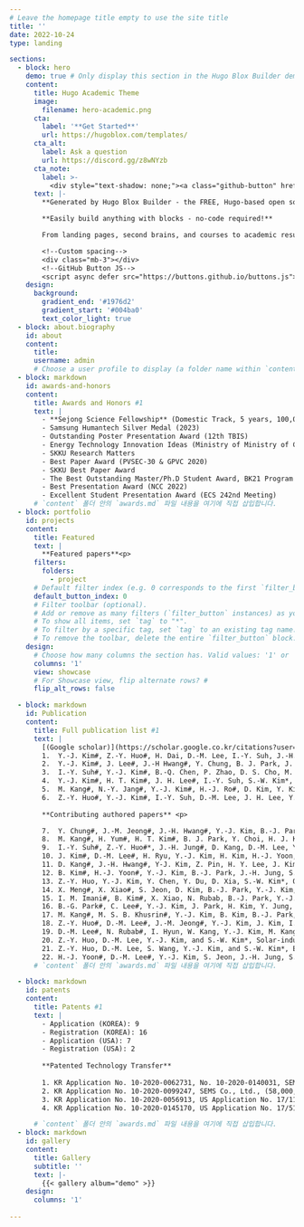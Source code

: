```yaml
---
# Leave the homepage title empty to use the site title
title: ''
date: 2022-10-24
type: landing

sections:
  - block: hero
    demo: true # Only display this section in the Hugo Blox Builder demo site
    content:
      title: Hugo Academic Theme
      image:
        filename: hero-academic.png
      cta:
        label: '**Get Started**'
        url: https://hugoblox.com/templates/
      cta_alt:
        label: Ask a question
        url: https://discord.gg/z8wNYzb
      cta_note:
        label: >-
          <div style="text-shadow: none;"><a class="github-button" href="https://github.com/HugoBlox/hugo-blox-builder" data-icon="octicon-star" data-size="large" data-show-count="true" aria-label="Star">Star Hugo Blox Builder</a></div><div style="text-shadow: none;"><a class="github-button" href="https://github.com/HugoBlox/theme-academic-cv" data-icon="octicon-star" data-size="large" data-show-count="true" aria-label="Star">Star the Academic template</a></div>
      text: |-
        **Generated by Hugo Blox Builder - the FREE, Hugo-based open source website builder trusted by 500,000+ sites.**

        **Easily build anything with blocks - no-code required!**

        From landing pages, second brains, and courses to academic resumés, conferences, and tech blogs.

        <!--Custom spacing-->
        <div class="mb-3"></div>
        <!--GitHub Button JS-->
        <script async defer src="https://buttons.github.io/buttons.js"></script>
    design:
      background:
        gradient_end: '#1976d2'
        gradient_start: '#004ba0'
        text_color_light: true
  - block: about.biography
    id: about
    content:
      title:  
      username: admin
      # Choose a user profile to display (a folder name within `content/authors/`)
  - block: markdown
    id: awards-and-honors
    content:
      title: Awards and Honors #1
      text: |
        - **Sejong Science Fellowship** (Domestic Track, 5 years, 100,000,000 KRW/year ≒ 72,000 USD/year) <p>*Allowed to be dispatched to overseas research institute for 1 year 
        - Samsung Humantech Silver Medal (2023)
        - Outstanding Poster Presentation Award (12th TBIS)
        - Energy Technology Innovation Ideas (Ministry of Ministry of Commerce Industry and Energy)
        - SKKU Research Matters
        - Best Paper Award (PVSEC-30 & GPVC 2020)
        - SKKU Best Paper Award
        - The Best Outstanding Master/Ph.D Student Award, BK21 Program
        - Best Presentation Award (NCC 2022)
        - Excellent Student Presentation Award (ECS 242nd Meeting)
      # `content` 폴더 안의 `awards.md` 파일 내용을 여기에 직접 삽입합니다.
  - block: portfolio
    id: projects
    content:
      title: Featured
      text: |
        **Featured papers**<p>
      filters:
        folders:
          - project
      # Default filter index (e.g. 0 corresponds to the first `filter_button` instance below).
      default_button_index: 0
      # Filter toolbar (optional).
      # Add or remove as many filters (`filter_button` instances) as you like.
      # To show all items, set `tag` to "*".
      # To filter by a specific tag, set `tag` to an existing tag name.
      # To remove the toolbar, delete the entire `filter_button` block.
    design:
      # Choose how many columns the section has. Valid values: '1' or '2'.
      columns: '1'
      view: showcase
      # For Showcase view, flip alternate rows? #
      flip_alt_rows: false

  - block: markdown
    id: Publication
    content:
      title: Full publication list #1
      text: |
        [(Google scholar)](https://scholar.google.co.kr/citations?user=hTVt6tEAAAAJ&hl=en)<p>**First authored papers**<p>
        1.	Y.-J. Kim#, Z.-Y. Huo#, H. Dai, D.-M. Lee, I.-Y. Suh, J.-H. Hwang, Y. Chung, H. Y. Lee, Y. Du, W. Ding, X. Wang, S.-W. Kim*, Body-coupled energy enabling unrestricted microbial disinfection using polymer nanorods, Nature Water 2, 360-369 (2024), Covered by News & Views in Nature Water, Highlighted in Nature 628, 693 (2024) 
        2.	Y.-J. Kim#, J. Lee#, J.-H Hwang#, Y. Chung, B. J. Park, J. Kim, S.-H. Kim, H.-J. Yoon, S.-M. Park*, S.-W. Kim*, High-performing and capacitive-matched triboelectric implants driven by ultrasound, Advanced Materials 36, 2307194 (2024), Covered by Fobes, Parkinson’s News Today, News-medical, etc.
        3.	I.-Y. Suh#, Y.-J. Kim#, B.-Q. Chen, P. Zhao, D. S. Cho, M. Kang, Z.-Y. Huo*, S.-W. Kim*, Self-powered microbial blocking textile driven by triboelectric charges, Nano Energy 110, 108343 (2023)
        4.	Y.-J. Kim#, H. T. Kim#, J. H. Lee#, I.-Y. Suh, S.-W. Kim*, Self-powered Fine Dust Filtration System Using Triboelectrification Induced Electric Field, Nanoscale Research Letters 17, 1-9 (2022)
        5.	M. Kang#, N.-Y. Jang#, Y.-J. Kim#, H.-J. Ro#, D. Kim, Y. Kim, H. T. Kim, H. M. Kwon, J.-H. Ahn, B.-O. Choi, N.-H. Cho*, and S.-W. Kim*, Virus blocking textile for SARS-CoV-2 using human body triboelectric energy harvesting, Cell Reports Physical Science 3, 100813 (2022)
        6.	Z.-Y. Huo#, Y.-J. Kim#, I.-Y. Suh, D.-M. Lee, J. H. Lee, Y. Du, S. Wang, H.-J. Yoon, and S.-W. Kim*, Triboelectrification induced self-powered microbial disinfection using nanowire-enhanced localized electric field, Nature Communications 12, 1-11 (2021) Covered by domestic news (Dong-A Ilbo, etc.)<p>
        
        **Contributing authored papers** <p>

        7.	Y. Chung#, J.-M. Jeong#, J.-H. Hwang#, Y.-J. Kim, B.-J. Park, D. S. Cho, Y. Cho, S. J. Suh, B.-O. Choi, H. Park*, H.-J. Yoon*, S.-W. Kim*, Gigantic triboelectric power generation overcoming acoustic energy barrier using metal-liquid coupling, Joule, accepted
        8.	M. Kang#, H. Yum#, H. T. Kim#, B. J. Park, Y. Choi, H. J. Kim, Y. Cho, Y.-J. Kim, D.-M. Lee, D.-G. Lee, H.-C. Song, S. H. Nam, J. H. Lee*, B.-O. Choi*, S.-W. Kim*, Self-Powered Electrical Bandage Based on Body-Coupled Energy Harvesting, Advanced Materials, accepted 
        9.	I.-Y. Suh#, Z.-Y. Huo#*, J.-H. Jung#, D. Kang, D.-M. Lee, Y.-J. Kim, B. Kim, J. Jeon, P. Zhao, J. Shin, S. Kim, S.-W. Kim*, Highly efficient microbial inactivation enabled by tunneling charges injected through two-dimensional electronics, Science Advances 10, eadl5067 (2024)
        10.	J. Kim#, D.-M. Lee#, H. Ryu, Y.-J. Kim, H. Kim, H.-J. Yoon, M. Kang, S. S. Kwak*, S.-W. Kim*, Triboelectric Nanogenerators for Battery-Free Wireless Sensor System Using Multi-Degree of Freedom Vibration, Advanced Materials Technologies 9, 2301427 (2024)
        11.	D. Kang#, J.-H. Hwang#, Y-J. Kim, Z. Pin, H. Y. Lee, J. Kim, M. S. Shin, S. Jeon, S. Kim, S.-W. Kim*, Contact electrification controlled by material deformation-induced electronic structure changes, Materials Today 72, 109-116 (2023)
        12.	B. Kim#, H.-J. Yoon#, Y.-J. Kim, B.-J. Park, J.-H. Jung, S.-W. Kim*, Ultrasound-Driven Triboelectric Nanogenerator with Biocompatible 2-Hydroxyethyl Methacrylate, ACS Energy Letters 8, 3412 (2023)
        13.	Z.-Y. Huo, Y.-J. Kim, Y. Chen, Y. Du, D. Xia, S.-W. Kim*, Q. Yuan*, Hybrid energy harvesting systems for self-powered sustainable water purification by harnessing ambient energy, Frontiers of Environmental Science & Engineering 17, 118 (2023) (review articles)
        14.	X. Meng#, X. Xiao#, S. Jeon, D. Kim, B.-J. Park, Y.-J. Kim, N. Rubab, S. Kim, S.-W. Kim*, An Ultrasound‐Driven Bioadhesive Triboelectric Nanogenerator for Instant Wound Sealing and Electrically Accelerated Healing in Emergencies, Advanced Materials 35, 2209054 (2023)
        15.	I. M. Imani#, B. Kim#, X. Xiao, N. Rubab, B.-J. Park, Y.-J. Kim, P. Zhao, M. Kang, S.-W. Kim*, Ultrasound‐Driven On‐Demand Transient Triboelectric Nanogenerator for Subcutaneous Antibacterial Activity, Advanced Science 10, 2204801 (2023)
        16.	B.-G. Park#, C. Lee#, Y.-J. Kim, J. Park, H. Kim, Y. Jung, J. S. Ko, S.-W. Kim, J.-H. Lee*, H. Cho*, Toxic micro/nano particles removal in water via triboelectric nanogenerator, Nano Energy 100, 107433 (2022)
        17.	M. Kang#, M. S. B. Khusrin#, Y.-J. Kim, B. Kim, B.-J. Park, I. Hyun, I. M. Imani, B.-O. Choi, S.-W. Kim*, Nature-derived highly tribopositive ϰ-carrageenan-agar composite-based fully biodegradable triboelectric nanogenerators, Nano Energy 100, 107480 (2022)
        18.	Z.-Y. Huo#, D.-M. Lee#, J.-M. Jeong#, Y.-J. Kim, J. Kim, I.-Y. Suh, P. Xiong, S.-W Kim*, Microbial Disinfection with Supercoiling Capacitive Triboelectric Nanogenerator, Advanced Energy Materials 12, 2103680 (2022)
        19.	D.-M. Lee#, N. Rubab#, I. Hyun, W. Kang, Y.-J. Kim, M. Kang, B. O. Choi*, S.-W. Kim*, Ultrasound-mediated triboelectric nanogenerator for powering on-demand transient electronics, Science Advances 8, eabl8423 (2022)
        20.	Z.-Y. Huo, D.-M. Lee, Y.-J. Kim, and S.-W. Kim*, Solar-induced hybrid energy harvesters for advanced oxidation water treatment, iScience 24, 102808 (2021) (review articles)
        21.	Z.-Y. Huo, D.-M. Lee, S. Wang, Y.-J. Kim, and S.-W. Kim*, Emerging Energy Harvesting Materials and Devices for Self-Powered Water Disinfection, Small Methods 5, 2100093 (2021) (review articles)
        22.	H.-J. Yoon#, D.-M. Lee#, Y.-J. Kim, S. Jeon, J.-H. Jung, S. S. Kwak, J. Kim, S. Kim, Y. Kim, and S.-W. Kim*, Mechanoreceptor-Inspired Dynamic Mechanical Stimuli Perception based on Switchable Ionic Polarization, Advanced Functional Materials 31, 2100649 (2021)
      # `content` 폴더 안의 `awards.md` 파일 내용을 여기에 직접 삽입합니다.

  - block: markdown
    id: patents
    content:
      title: Patents #1
      text: |
        - Application (KOREA): 9
        - Registration (KOREA): 16
        - Application (USA): 7
        - Registration (USA): 2
        
        **Patented Technology Transfer**
        
        1. KR Application No. 10-2020-0062731, No. 10-2020-0140031, SEMS Co., Ltd., (85,000,000 KRW)<p>
        2. KR Application No. 10-2020-0099247, SEMS Co., Ltd., (58,000,000 KRW) <p>
        3. KR Application No. 10-2020-0056913, US Application No. 17/110,673, SEMS Co., Ltd., (79,000,000 KRW)<p>
        4. KR Application No. 10-2020-0145170, US Application No. 17/510,675 Energymining Co., Ltd., (300,000,000 KRW)<p>

      # `content` 폴더 안의 `awards.md` 파일 내용을 여기에 직접 삽입합니다.
  - block: markdown
    id: gallery
    content:
      title: Gallery
      subtitle: ''
      text: |-
        {{< gallery album="demo" >}}
    design:
      columns: '1'
  
---
```

